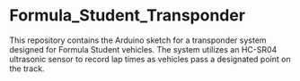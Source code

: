 # Formula_Student_Transponder
This repository contains the Arduino sketch for a transponder system designed for Formula Student vehicles. The system utilizes an HC-SR04 ultrasonic sensor to record lap times as vehicles pass a designated point on the track.
